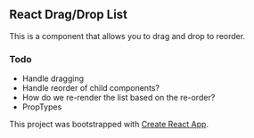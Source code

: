 ## React Drag/Drop List
This is a component that allows you to drag and drop to reorder.

### Todo
- Handle dragging
- Handle reorder of child components?
- How do we re-render the list based on the re-order?
- PropTypes

This project was bootstrapped with [Create React App](https://github.com/facebook/create-react-app).